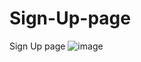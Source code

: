 # Sign-Up-page
Sign Up page
![image](https://github.com/Anonymousrahul24/Sign-Up-page/assets/113305175/9ac3a810-b629-46a1-a98b-0b4207d14dec)

